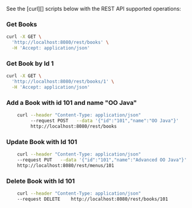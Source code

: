 See the [curl][] scripts below with the REST API supported operations:

### Get Books

```bash
curl -X GET \
  'http://localhost:8080/rest/books' \
  -H 'Accept: application/json'
```

### Get Book by Id 1

```bash
curl -X GET \
  'http://localhost:8080/rest/books/1' \
  -H 'Accept: application/json'
```

### Add a Book with id 101 and name "OO Java"

```bash
	curl --header "Content-Type: application/json"   
		 --request POST   --data '{"id":"101","name":"OO Java"}'   
		 http://localhost:8080/rest/books
```
### Update Book with Id 101
```bash
	curl --header "Content-Type: application/json"   
	--request PUT   --data '{"id":"101","name":"Advanced OO Java"}'   
	http://localhost:8080/rest/menus/101
```
### Delete Book with Id 101
```bash
	curl --header "Content-Type: application/json"   
	--request DELETE    http://localhost:8080/rest/books/101
```